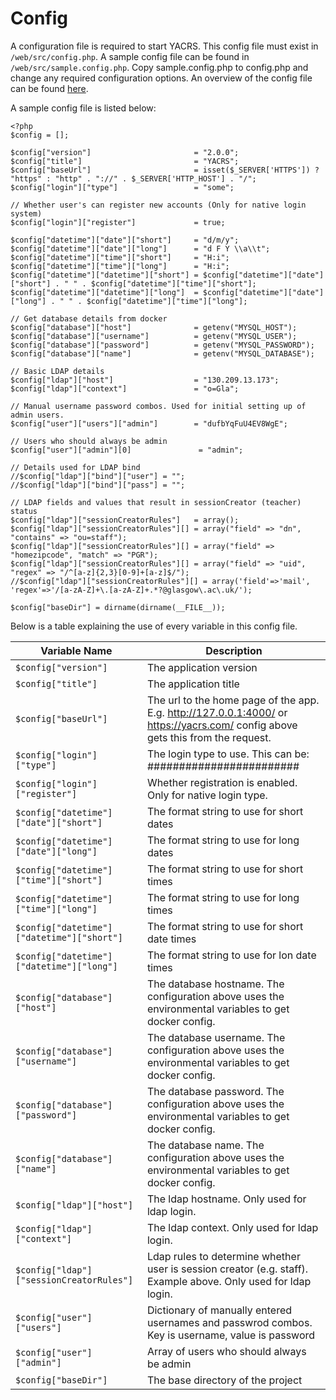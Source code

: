 # Config
A configuration file is required to start YACRS. This config file must
exist in `/web/src/config.php`. A sample config file can be found in
`/web/src/sample.config.php`. Copy sample.config.php to config.php and
change any required configuration options. An overview of the config
file can be found [here](config.md).

A sample config file is listed below:

    <?php
    $config = [];

    $config["version"]                       = "2.0.0";
    $config["title"]                         = "YACRS";
    $config["baseUrl"]                       = isset($_SERVER['HTTPS']) ? "https" : "http" . "://" . $_SERVER['HTTP_HOST'] . "/";
    $config["login"]["type"]                 = "some";

    // Whether user's can register new accounts (Only for native login system)
    $config["login"]["register"]             = true;

    $config["datetime"]["date"]["short"]     = "d/m/y";
    $config["datetime"]["date"]["long"]      = "d F Y \\a\\t";
    $config["datetime"]["time"]["short"]     = "H:i";
    $config["datetime"]["time"]["long"]      = "H:i";
    $config["datetime"]["datetime"]["short"] = $config["datetime"]["date"]["short"] . " " . $config["datetime"]["time"]["short"];
    $config["datetime"]["datetime"]["long"]  = $config["datetime"]["date"]["long"] . " " . $config["datetime"]["time"]["long"];

    // Get database details from docker
    $config["database"]["host"]              = getenv("MYSQL_HOST");
    $config["database"]["username"]          = getenv("MYSQL_USER");
    $config["database"]["password"]          = getenv("MYSQL_PASSWORD");
    $config["database"]["name"]              = getenv("MYSQL_DATABASE");

    // Basic LDAP details
    $config["ldap"]["host"]                  = "130.209.13.173";
    $config["ldap"]["context"]               = "o=Gla";

    // Manual username password combos. Used for initial setting up of admin users.
    $config["user"]["users"]["admin"]        = "dufbYqFuU4EV8WgE";

    // Users who should always be admin
    $config["user"]["admin"][0]               = "admin";

    // Details used for LDAP bind
    //$config["ldap"]["bind"]["user"] = "";
    //$config["ldap"]["bind"]["pass"] = "";

    // LDAP fields and values that result in sessionCreator (teacher) status
    $config["ldap"]["sessionCreatorRules"]   = array();
    $config["ldap"]["sessionCreatorRules"][] = array("field" => "dn", "contains" => "ou=staff");
    $config["ldap"]["sessionCreatorRules"][] = array("field" => "homezipcode", "match" => "PGR");
    $config["ldap"]["sessionCreatorRules"][] = array("field" => "uid", "regex" => "/^[a-z]{2,3}[0-9]+[a-z]$/");
    //$config["ldap"]["sessionCreatorRules"][] = array('field'=>'mail', 'regex'=>'/[a-zA-Z]+\.[a-zA-Z]+.*?@glasgow\.ac\.uk/');

    $config["baseDir"] = dirname(dirname(__FILE__));

Below is a table explaining the use of every variable in this config file.

| Variable Name                             | Description |
|-------------------------------------------|-------------|
|`$config["version"]`                       | The application version
|`$config["title"]`                         | The application title
|`$config["baseUrl"]`                       | The url to the home page of the app. E.g. http://127.0.0.1:4000/ or https://yacrs.com/ config above gets this from the request.                                               |
|`$config["login"]["type"]`                 | The login type to use. This can be: ########################
|`$config["login"]["register"]`             | Whether registration is enabled. Only for native login type.
|`$config["datetime"]["date"]["short"]`     | The format string to use for short dates
|`$config["datetime"]["date"]["long"]`      | The format string to use for long dates
|`$config["datetime"]["time"]["short"]`     | The format string to use for short times
|`$config["datetime"]["time"]["long"]`      | The format string to use for long times
|`$config["datetime"]["datetime"]["short"]` | The format string to use for short date times
|`$config["datetime"]["datetime"]["long"]`  | The format string to use for lon date times
|`$config["database"]["host"]`              | The database hostname. The configuration above uses the environmental variables to get docker config.
|`$config["database"]["username"]`          | The database username. The configuration above uses the environmental variables to get docker config.
|`$config["database"]["password"]`          | The database password. The configuration above uses the environmental variables to get docker config.
|`$config["database"]["name"]`              | The database name. The configuration above uses the environmental variables to get docker config.
|`$config["ldap"]["host"]`                  | The ldap hostname. Only used for ldap login.
|`$config["ldap"]["context"]`               | The ldap context. Only used for ldap login.
|`$config["ldap"]["sessionCreatorRules"]`   | Ldap rules to determine whether user is session creator (e.g. staff). Example above. Only used for ldap login.
|`$config["user"]["users"]`                 | Dictionary of manually entered usernames and passwrod combos. Key is username, value is password
|`$config["user"]["admin"]`                 | Array of users who should always be admin
|`$config["baseDir"]`                       | The base directory of the project
